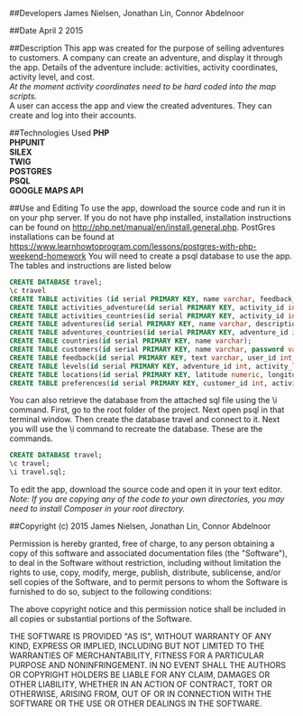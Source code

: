 ##Developers
James Nielsen, Jonathan Lin, Connor Abdelnoor

##Date
April 2 2015



##Description
This app was created for the purpose of selling adventures to customers. A company can create an adventure, and display it through the app. Details of the adventure include: activities, activity coordinates, activity level, and cost.
<br />*At the moment activity coordinates need to be hard coded into the map scripts.*<br />
A user can access the app and view the created adventures. They can create and log into their accounts.

##Technologies Used
**PHP**<br />
**PHPUNIT** <br />
**SILEX** <br />
**TWIG** <br />
**POSTGRES** <br />
**PSQL** <br />
**GOOGLE MAPS API** 


##Use and Editing
To use the app, download the source code and run it in on your php server. If you do not have php installed, installation instructions can be found on http://php.net/manual/en/install.general.php.
PostGres installations can be found at
https://www.learnhowtoprogram.com/lessons/postgres-with-php-weekend-homework
You will need to create a psql database to use the app. The tables and instructions are listed below<br />
```sql
CREATE DATABASE travel;
\c travel
CREATE TABLE activities (id serial PRIMARY KEY, name varchar, feedback_id int);
CREATE TABLE activities_adventure(id serial PRIMARY KEY, activity_id int, adventure_id int, required boolean);
CREATE TABLE activities_countries(id serial PRIMARY KEY, activity_id int, country_id int);
CREATE TABLE adventures(id serial PRIMARY KEY, name varchar, description varchar, feedback_id int, cost int);
CREATE TABLE adventures_countries(id serial PRIMARY KEY, adventure_id int, country_id int);
CREATE TABLE countries(id serial PRIMARY KEY, name varchar);
CREATE TABLE customers(id serial PRIMARY KEY, name varchar, password varchar);
CREATE TABLE feedback(id serial PRIMARY KEY, text varchar, user_id int, activity_feedback boolean, adventure_feedback boolean);
CREATE TABLE levels(id serial PRIMARY KEY, adventure_id int, activity_lvl int, activity_id int, activity_name varchar);
CREATE TABLE locations(id serial PRIMARY KEY, latitude numeric, longitude numeric, cost int, activity_id int, adventure_id int);
CREATE TABLE preferences(id serial PRIMARY KEY, customer_id int, activity_pref int, activity_id int, activity_name varchar);
```

You can also retrieve the database from the attached sql file using the \i command. First, go to the root folder of the project. Next open psql in that terminal window. Then create the database travel and connect to it. Next you will use the \i command to recreate the database. These are the commands.
```sql
CREATE DATABASE travel;
\c travel;
\i travel.sql;
```

To edit the app, download the source code and open it in your text editor. <br />
    *Note: If you are copying any of the code to your own directories, you may need to install Composer
    in your root directory.*

##Copyright (c) 2015 James Nielsen, Jonathan Lin, Connor Abdelnoor

Permission is hereby granted, free of charge, to any person obtaining a copy
of this software and associated documentation files (the "Software"), to deal
in the Software without restriction, including without limitation the rights
to use, copy, modify, merge, publish, distribute, sublicense, and/or sell
copies of the Software, and to permit persons to whom the Software is
furnished to do so, subject to the following conditions:

The above copyright notice and this permission notice shall be included in
all copies or substantial portions of the Software.

THE SOFTWARE IS PROVIDED "AS IS", WITHOUT WARRANTY OF ANY KIND, EXPRESS OR
IMPLIED, INCLUDING BUT NOT LIMITED TO THE WARRANTIES OF MERCHANTABILITY,
FITNESS FOR A PARTICULAR PURPOSE AND NONINFRINGEMENT. IN NO EVENT SHALL THE
AUTHORS OR COPYRIGHT HOLDERS BE LIABLE FOR ANY CLAIM, DAMAGES OR OTHER
LIABILITY, WHETHER IN AN ACTION OF CONTRACT, TORT OR OTHERWISE, ARISING FROM,
OUT OF OR IN CONNECTION WITH THE SOFTWARE OR THE USE OR OTHER DEALINGS IN
THE SOFTWARE.
